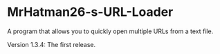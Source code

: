 # MrHatman26-s-URL-Loader
A program that allows you to quickly open multiple URLs from a text file.

Version 1.3.4:
The first release.
